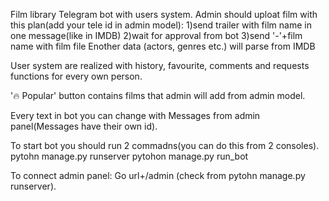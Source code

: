 Film library Telegram bot with users system.
Admin should uploat film with this plan(add your tele id in admin model):
  1)send trailer with film name in one message(like in IMDB)
  2)wait for approval from bot
  3)send '-'+film name with film file
  Enother data (actors, genres etc.) will parse from IMDB

User system are realized with history, favourite, comments and requests functions for every own person.

'🔥 Popular' button contains films that admin will add from admin model.

Every text in bot you can change with Messages from admin panel(Messages have their own id).

To start bot you should run 2 commadns(you can do this from 2 consoles).
pytohn manage.py runserver
pytohon manage.py run_bot

To connect admin panel:
Go url+/admin (check from pytohn manage.py runserver).
